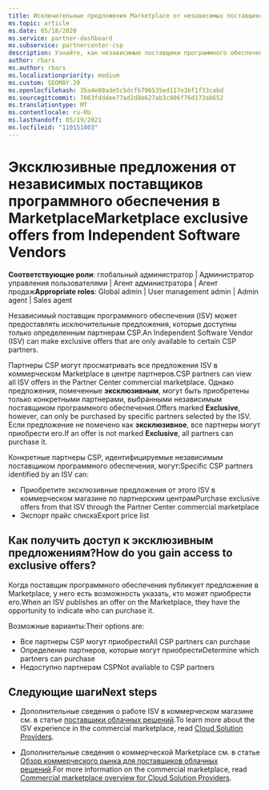 ```yaml
---
title: Исключительные предложения Marketplace от независимых поставщиков программных продуктов
ms.topic: article
ms.date: 05/18/2020
ms.service: partner-dashboard
ms.subservice: partnercenter-csp
description: Узнайте, как независимые поставщики программного обеспечения (ISV) делают определенные предложения эксклюзивными и доступны только определенным партнерам CSP.
author: rbars
ms.author: rbars
ms.localizationpriority: medium
ms.custom: SEOMAY.20
ms.openlocfilehash: 35a4e08ade5c5dcfb796535ed117e3bf1f33cabd
ms.sourcegitcommit: 7063fdddee77ad2d8e627ab3c806f76d173ab652
ms.translationtype: MT
ms.contentlocale: ru-RU
ms.lasthandoff: 05/19/2021
ms.locfileid: "110151803"
---
```

# <a name="marketplace-exclusive-offers-from-independent-software-vendors"></a><span data-ttu-id="66efd-103">Эксклюзивные предложения от независимых поставщиков программного обеспечения в Marketplace</span><span class="sxs-lookup"><span data-stu-id="66efd-103">Marketplace exclusive offers from Independent Software Vendors</span></span>

<span data-ttu-id="66efd-104">**Соответствующие роли**: глобальный администратор | Администратор управления пользователями | Агент администратора | Агент продаж</span><span class="sxs-lookup"><span data-stu-id="66efd-104">**Appropriate roles**: Global admin | User management admin | Admin agent | Sales agent</span></span>

<span data-ttu-id="66efd-105">Независимый поставщик программного обеспечения (ISV) может предоставлять исключительные предложения, которые доступны только определенным партнерам CSP.</span><span class="sxs-lookup"><span data-stu-id="66efd-105">An Independent Software Vendor (ISV) can make exclusive offers that are only available to certain CSP partners.</span></span>

<span data-ttu-id="66efd-106">Партнеры CSP могут просматривать все предложения ISV в коммерческом Marketplace в центре партнеров.</span><span class="sxs-lookup"><span data-stu-id="66efd-106">CSP partners can view all ISV offers in the Partner Center commercial marketplace.</span></span> <span data-ttu-id="66efd-107">Однако предложения, помеченные **эксклюзивным**, могут быть приобретены только конкретными партнерами, выбранными независимым поставщиком программного обеспечения.</span><span class="sxs-lookup"><span data-stu-id="66efd-107">Offers marked **Exclusive**, however, can only be purchased by specific partners selected by the ISV.</span></span> <span data-ttu-id="66efd-108">Если предложение не помечено как **эксклюзивное**, все партнеры могут приобрести его.</span><span class="sxs-lookup"><span data-stu-id="66efd-108">If an offer is not marked **Exclusive**, all partners can purchase it.</span></span>

<span data-ttu-id="66efd-109">Конкретные партнеры CSP, идентифицируемые независимым поставщиком программного обеспечения, могут:</span><span class="sxs-lookup"><span data-stu-id="66efd-109">Specific CSP partners identified by an ISV can:</span></span>

- <span data-ttu-id="66efd-110">Приобретите эксклюзивные предложения от этого ISV в коммерческом магазине по партнерским центрам</span><span class="sxs-lookup"><span data-stu-id="66efd-110">Purchase exclusive offers from that ISV through the Partner Center commercial marketplace</span></span>
- <span data-ttu-id="66efd-111">Экспорт прайс списка</span><span class="sxs-lookup"><span data-stu-id="66efd-111">Export price list</span></span>

## <a name="how-do-you-gain-access-to-exclusive-offers"></a><span data-ttu-id="66efd-112">Как получить доступ к эксклюзивным предложениям?</span><span class="sxs-lookup"><span data-stu-id="66efd-112">How do you gain access to exclusive offers?</span></span>

<span data-ttu-id="66efd-113">Когда поставщик программного обеспечения публикует предложение в Marketplace, у него есть возможность указать, кто может приобрести его.</span><span class="sxs-lookup"><span data-stu-id="66efd-113">When an ISV publishes an offer on the Marketplace, they have the opportunity to indicate who can purchase it.</span></span>

<span data-ttu-id="66efd-114">Возможные варианты:</span><span class="sxs-lookup"><span data-stu-id="66efd-114">Their options are:</span></span>

- <span data-ttu-id="66efd-115">Все партнеры CSP могут приобрести</span><span class="sxs-lookup"><span data-stu-id="66efd-115">All CSP partners can purchase</span></span>
- <span data-ttu-id="66efd-116">Определение партнеров, которые могут приобрести</span><span class="sxs-lookup"><span data-stu-id="66efd-116">Determine which partners can purchase</span></span>
- <span data-ttu-id="66efd-117">Недоступно партнерам CSP</span><span class="sxs-lookup"><span data-stu-id="66efd-117">Not available to CSP partners</span></span>

## <a name="next-steps"></a><span data-ttu-id="66efd-118">Следующие шаги</span><span class="sxs-lookup"><span data-stu-id="66efd-118">Next steps</span></span>

- <span data-ttu-id="66efd-119">Дополнительные сведения о работе ISV в коммерческом магазине см. в статье [поставщики облачных решений](/azure/marketplace/cloud-solution-providers).</span><span class="sxs-lookup"><span data-stu-id="66efd-119">To learn more about the ISV experience in the commercial marketplace, read [Cloud Solution Providers](/azure/marketplace/cloud-solution-providers).</span></span>

- <span data-ttu-id="66efd-120">Дополнительные сведения о коммерческой Marketplace см. в статье [Обзор коммерческого рынка для поставщиков облачных решений](csp-commercial-marketplace-overview.md).</span><span class="sxs-lookup"><span data-stu-id="66efd-120">For more information on the commercial marketplace, read [Commercial marketplace overview for Cloud Solution Providers](csp-commercial-marketplace-overview.md).</span></span>